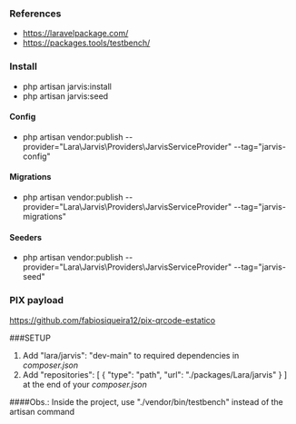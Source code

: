### References
 - https://laravelpackage.com/
 - https://packages.tools/testbench/

### Install
- php artisan jarvis:install
- php artisan jarvis:seed

#### Config
- php artisan vendor:publish --provider="Lara\Jarvis\Providers\JarvisServiceProvider" --tag="jarvis-config"

#### Migrations
- php artisan vendor:publish --provider="Lara\Jarvis\Providers\JarvisServiceProvider" --tag="jarvis-migrations"

#### Seeders
- php artisan vendor:publish --provider="Lara\Jarvis\Providers\JarvisServiceProvider" --tag="jarvis-seed"

### PIX payload
https://github.com/fabiosiqueira12/pix-qrcode-estatico

###SETUP
 1. Add "lara/jarvis": "dev-main" to required dependencies in *composer.json*
 2. Add "repositories": [ { "type": "path", "url": "./packages/Lara/jarvis" } ] at the end of your *composer.json*

####Obs.: Inside the project, use "./vendor/bin/testbench" instead of the artisan command
